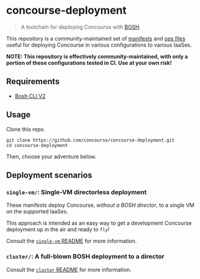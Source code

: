 # concourse-deployment

> A toolchain for deploying Concourse with [BOSH](https://bosh.io).

This repository is a community-maintained set of
[manifests](http://bosh.io/docs/manifest-v2.html) and [ops
files](http://bosh.io/docs/cli-ops-files.html) useful for deploying Concourse
in various configurations to various IaaSes.

**NOTE: This repository is effectively community-maintained, with only a
portion of these configurations tested in CI. Use at your own risk!**

## Requirements
- [Bosh CLI V2](https://bosh.io/docs/cli-v2.html#install)


## Usage

Clone this repo.

```shell
git clone https://github.com/concourse/concourse-deployment.git
cd concourse-deployment
```

Then, choose your adventure below.


## Deployment scenarios

### `single-vm/`: Single-VM directorless deployment

These manifests deploy Concourse, *without a BOSH director*, to a single VM on
the supported IaaSes.

This approach is intended as an easy way to get a development Concourse
deployment up in the air and ready to `fly`!

Consult the [`single-vm` README](single-vm/README.md) for more information.

### `cluster/`: A full-blown BOSH deployment to a director

Consult the [`cluster` README](cluster/README.md) for more information.
